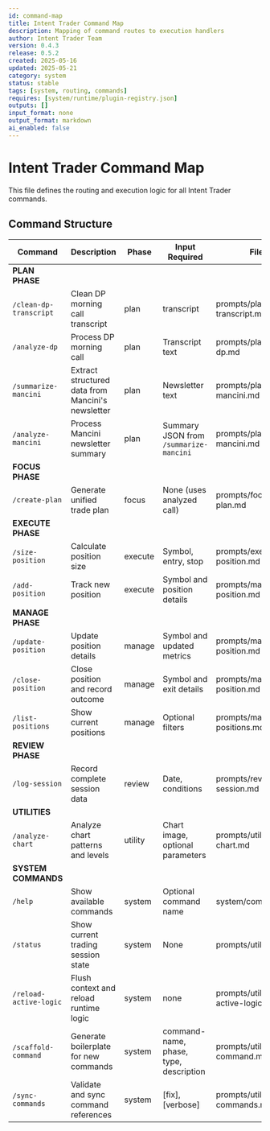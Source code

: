 ```yaml
---
id: command-map
title: Intent Trader Command Map
description: Mapping of command routes to execution handlers
author: Intent Trader Team
version: 0.4.3
release: 0.5.2
created: 2025-05-16
updated: 2025-05-21
category: system
status: stable
tags: [system, routing, commands]
requires: [system/runtime/plugin-registry.json]
outputs: []
input_format: none
output_format: markdown
ai_enabled: false
---
```


# Intent Trader Command Map

This file defines the routing and execution logic for all Intent Trader commands.

## Command Structure

| Command                | Description                                       | Phase   | Input Required                         | File Path                                |
| ---------------------- | ------------------------------------------------- | ------- | -------------------------------------- | ---------------------------------------- |
| **PLAN PHASE**         |
| `/clean-dp-transcript` | Clean DP morning call transcript                  | plan    | transcript                             | prompts/plan/clean-dp-transcript.md      |
| `/analyze-dp`          | Process DP morning call                           | plan    | Transcript text                        | prompts/plan/analyze-dp.md               |
| `/summarize-mancini`   | Extract structured data from Mancini's newsletter | plan    | Newsletter text                        | prompts/plan/summarize-mancini.md        |
| `/analyze-mancini`     | Process Mancini newsletter summary                | plan    | Summary JSON from `/summarize-mancini` | prompts/plan/analyze-mancini.md          |
| **FOCUS PHASE**        |
| `/create-plan`         | Generate unified trade plan                       | focus   | None (uses analyzed call)              | prompts/focus/create-plan.md             |
| **EXECUTE PHASE**      |
| `/size-position`       | Calculate position size                           | execute | Symbol, entry, stop                    | prompts/execute/size-position.md         |
| `/add-position`        | Track new position                                | execute | Symbol and position details            | prompts/manage/add-position.md           |
| **MANAGE PHASE**       |
| `/update-position`     | Update position details                           | manage  | Symbol and updated metrics             | prompts/manage/update-position.md        |
| `/close-position`      | Close position and record outcome                 | manage  | Symbol and exit details                | prompts/manage/close-position.md         |
| `/list-positions`      | Show current positions                            | manage  | Optional filters                       | prompts/manage/list-positions.md         |
| **REVIEW PHASE**       |
| `/log-session`         | Record complete session data                      | review  | Date, conditions                       | prompts/review/log-session.md            |
| **UTILITIES**          |
| `/analyze-chart`       | Analyze chart patterns and levels                 | utility | Chart image, optional parameters       | prompts/utilities/analyze-chart.md       |
| **SYSTEM COMMANDS**    |
| `/help`                | Show available commands                           | system  | Optional command name                  | system/commands.md                       |
| `/status`              | Show current trading session state                | system  | None                                   | prompts/utilities/status.md              |
| `/reload-active-logic` | Flush context and reload runtime logic            | system  | none                                   | prompts/utilities/reload-active-logic.md |
| `/scaffold-command`    | Generate boilerplate for new commands             | system  | command-name, phase, type, description | prompts/utilities/scaffold-command.md    |
| `/sync-commands`       | Validate and sync command references              | system  | [fix], [verbose]                       | prompts/utilities/sync-commands.md       |
